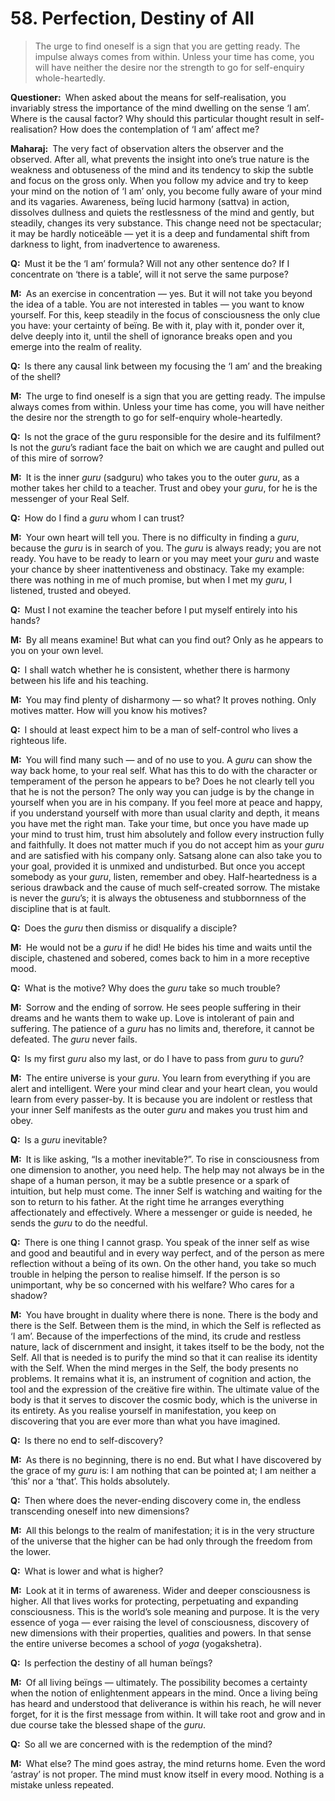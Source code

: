 # 58. Perfection, Destiny of All

>The urge to find oneself is a sign that you are getting ready. The impulse always comes from within. Unless your time has come, you will have neither the desire nor the strength to go for self-enquiry whole-heartedly.

**Questioner:**&ensp;When asked about the means for self-realisation, you invariably stress the importance of the mind dwelling on the sense ‘I am’. Where is the causal factor? Why should this particular thought result in self-realisation? How does the contemplation of ‘I am’ affect me?

**Maharaj:**&ensp;The very fact of observation alters the observer and the observed. After all, what prevents the insight into one’s true nature is the weakness and obtuseness of the mind and its tendency to skip the subtle and focus on the gross only. When you follow my advice and try to keep your mind on the notion of ‘I am’ only, you become fully aware of your mind and its vagaries. Awareness, beïng lucid harmony (<span data-tippy-content="Beïng, existence, true essence. In <em>yoga</em> the quality of purity or goodness.">sattva</span>) in action, dissolves dullness and quiets the restlessness of the mind and gently, but steadily, changes its very substance. This change need not be spectacular; it may be hardly noticeäble — yet it is a deep and fundamental shift from darkness to light, from inadvertence to awareness.

**Q:**&ensp;Must it be the ‘I am’ formula? Will not any other sentence do? If I concentrate on ‘there is a table’, will it not serve the same purpose?

**M:**&ensp;As an exercise in concentration — yes. But it will not take you beyond the idea of a table. You are not interested in tables — you want to know yourself. For this, keep steadily in the focus of consciousness the only clue you have: your certainty of beïng. Be with it, play with it, ponder over it, delve deeply into it, until the shell of ignorance breaks open and you emerge into the realm of reality.

**Q:**&ensp;Is there any causal link between my focusing the ‘I am’ and the breaking of the shell?

**M:**&ensp;The urge to find oneself is a sign that you are getting ready. The impulse always comes from within. Unless your time has come, you will have neither the desire nor the strength to go for self-enquiry whole-heartedly.

**Q:**&ensp;Is not the grace of the <span data-tippy-content="Spiritual teacher, preceptor.">guru</span> responsible for the desire and its fulfilment? Is not the *guru*’s radiant face the bait on which we are caught and pulled out of this mire of sorrow?

**M:**&ensp;It is the inner *guru* (<span data-tippy-content="The true spiritual teacher.">sadguru</span>) who takes you to the outer *guru*, as a mother takes her child to a teacher. Trust and obey your *guru*, for he is the messenger of your Real Self.

**Q:**&ensp;How do I find a *guru* whom I can trust?

**M:**&ensp;Your own heart will tell you. There is no difficulty in finding a *guru*, because the *guru* is in search of you. The *guru* is always ready; you are not ready. You have to be ready to learn or you may meet your *guru* and waste your chance by sheer inattentiveness and obstinacy. Take my example: there was nothing in me of much promise, but when I met my *guru*, I listened, trusted and obeyed.

**Q:**&ensp;Must I not examine the teacher before I put myself entirely into his hands?

**M:**&ensp;By all means examine! But what can you find out? Only as he appears to you on your own level.

**Q:**&ensp;I shall watch whether he is consistent, whether there is harmony between his life and his teaching.

**M:**&ensp;You may find plenty of disharmony — so what? It proves nothing. Only motives matter. How will you know his motives?

**Q:**&ensp;I should at least expect him to be a man of self-control who lives a righteous life.

**M:**&ensp;You will find many such — and of no use to you. A *guru* can show the way back home, to your real self. What has this to do with the character or temperament of the person he appears to be? Does he not clearly tell you that he is not the person? The only way you can judge is by the change in yourself when you are in his company. If you feel more at peace and happy, if you understand yourself with more than usual clarity and depth, it means you have met the right man. Take your time, but once you have made up your mind to trust him, trust him absolutely and follow every instruction fully and faithfully. It does not matter much if you do not accept him as your *guru* and are satisfied with his company only. <span data-tippy-content="Association with the true and the wise people.">Satsang</span> alone can also take you to your goal, provided it is unmixed and undisturbed. But once you accept somebody as your *guru*, listen, remember and obey. Half-heartedness is a serious drawback and the cause of much self-created sorrow. The mistake is never the *guru*’s; it is always the obtuseness and stubbornness of the discipline that is at fault.

**Q:**&ensp;Does the *guru* then dismiss or disqualify a disciple?

**M:**&ensp;He would not be a *guru* if he did! He bides his time and waits until the disciple, chastened and sobered, comes back to him in a more receptive mood.

**Q:**&ensp;What is the motive? Why does the *guru* take so much trouble?

**M:**&ensp;Sorrow and the ending of sorrow. He sees people suffering in their dreams and he wants them to wake up. Love is intolerant of pain and suffering. The patience of a *guru* has no limits and, therefore, it cannot be defeated. The *guru* never fails.

**Q:**&ensp;Is my first *guru* also my last, or do I have to pass from *guru* to *guru*?

**M:**&ensp;The entire universe is your *guru*. You learn from everything if you are alert and intelligent. Were your mind clear and your heart clean, you would learn from every passer-by. It is because you are indolent or restless that your inner Self manifests as the outer *guru* and makes you trust him and obey.

**Q:**&ensp;Is a *guru* inevitable?

**M:**&ensp;It is like asking, “Is a mother inevitable?”. To rise in consciousness from one dimension to another, you need help. The help may not always be in the shape of a human person, it may be a subtle presence or a spark of intuition, but help must come. The inner Self is watching and waiting for the son to return to his father. At the right time he arranges everything affectionately and effectively. Where a messenger or guide is needed, he sends the *guru* to do the needful.

**Q:**&ensp;There is one thing I cannot grasp. You speak of the inner self as wise and good and beautiful and in every way perfect, and of the person as mere reflection without a beïng of its own. On the other hand, you take so much trouble in helping the person to realise himself. If the person is so unimportant, why be so concerned with his welfare? Who cares for a shadow?

**M:**&ensp;You have brought in duality where there is none. There is the body and there is the Self. Between them is the mind, in which the Self is reflected as ‘I am’. Because of the imperfections of the mind, its crude and restless nature, lack of discernment and insight, it takes itself to be the body, not the Self. All that is needed is to purify the mind so that it can realise its identity with the Self. When the mind merges in the Self, the body presents no problems. It remains what it is, an instrument of cognition and action, the tool and the expression of the creätive fire within. The ultimate value of the body is that it serves to discover the cosmic body, which is the universe in its entirety. As you realise yourself in manifestation, you keep on discovering that you are ever more than what you have imagined.

**Q:**&ensp;Is there no end to self-discovery?

**M:**&ensp;As there is no beginning, there is no end. But what I have discovered by the grace of my *guru* is: I am nothing that can be pointed at; I am neither a ‘this’ nor a ‘that’. This holds absolutely.

**Q:**&ensp;Then where does the never-ending discovery come in, the endless transcending oneself into new dimensions?

**M:**&ensp;All this belongs to the realm of manifestation; it is in the very structure of the universe that the higher can be had only through the freedom from the lower.

**Q:**&ensp;What is lower and what is higher?

**M:**&ensp;Look at it in terms of awareness. Wider and deeper consciousness is higher. All that lives works for protecting, perpetuating and expanding consciousness. This is the world’s sole meaning and purpose. It is the very essence of <span data-tippy-content="One of the six systems of the Hindu philosophy (from <em>yoj</em>, to yoke or join). <em>Yoga</em> teaches the means by which the individual spirit (<em>jivatma</em>) can be joined or united with the universal spirit (<em>Paramatma</em>).">yoga</span> — ever raising the level of consciousness, discovery of new dimensions with their properties, qualities and powers. In that sense the entire universe becomes a school of *yoga* (<span data-tippy-content="The field for <em>yoga</em>, the physical body in a philosophical sense (<em>kshetra</em>, field).">yogakshetra</span>).

**Q:**&ensp;Is perfection the destiny of all human beïngs?

**M:**&ensp;Of all living beïngs — ultimately. The possibility becomes a certainty when the notion of enlightenment appears in the mind. Once a living beïng has heard and understood that deliverance is within his reach, he will never forget, for it is the first message from within. It will take root and grow and in due course take the blessed shape of the *guru*.

**Q:**&ensp;So all we are concerned with is the redemption of the mind?

**M:**&ensp;What else? The mind goes astray, the mind returns home. Even the word ‘astray’ is not proper. The mind must know itself in every mood. Nothing is a mistake unless repeated.

<script>
export default {
  props: ["slot-key"],
  mounted () {
    tippy("[data-tippy-content]", {allowHTML: true});
  }
}
</script>